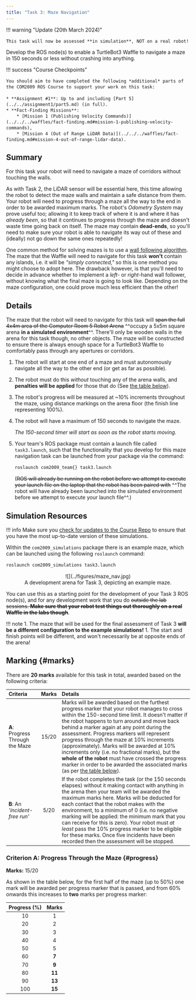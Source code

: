 ```yaml
---  
title: "Task 3: Maze Navigation"  
---  
```


!!! warning "Update (20th March 2024)" 

    This task will now be assessed **in simulation**, NOT on a real robot!

Develop the ROS node(s) to enable a TurtleBot3 Waffle to navigate a maze in 150 seconds or less without crashing into anything.

!!! success "Course Checkpoints"
    
    You should aim to have completed the following *additional* parts of the COM2009 ROS Course to support your work on this task: 

    * **Assignment #1**: Up to and including [Part 5](../../assignment1/part5.md) (in full).
    * **Fact-Finding Missions**:
        * [Mission 1 (Publishing Velocity Commands)](../../../waffles/fact-finding.md#mission-1-publishing-velocity-commands),
        * [Mission 4 (Out of Range LiDAR Data)](../../../waffles/fact-finding.md#mission-4-out-of-range-lidar-data).

## Summary

For this task your robot will need to navigate a maze of corridors without touching the walls.

As with Task 2, the LiDAR sensor will be essential here, this time allowing the robot to detect the maze walls and maintain a safe distance from them. Your robot will need to progress through a maze all the way to the end in order to be awarded maximum marks. The robot's *Odometry System* may prove useful too; allowing it to keep track of where it is and where it has *already been*, so that it continues to progress through the maze and doesn't waste time going back on itself. The maze may contain **dead-ends**, so you'll need to make sure your robot is able to navigate its way out of these and (ideally) not go down the same ones repeatedly!

One common method for solving mazes is to use a [wall following algorithm](https://en.wikipedia.org/wiki/Maze-solving_algorithm#Wall_follower). The maze that the Waffle will need to navigate for this task **won't** contain any islands, i.e. it will be *"simply connected,"* so this is one method you might choose to adopt here. The drawback however, is that you'll need to decide in advance whether to implement a *left-* or *right*-hand wall follower, without knowing what the final maze is going to look like. Depending on the maze configuration, one could prove much less efficient than the other!

## Details

The maze that the robot will need to navigate for this task will ~~span the full 4x4m area of the Computer Room 5 Robot Arena~~ ^^occupy a 5x5m square arena **in a simulated environment**^^. There'll only be wooden walls in the arena for this task though, no other objects. The maze will be constructed to ensure there is always enough space for a TurtleBot3 Waffle to comfortably pass through any apertures or corridors.

1. The robot will start at one end of a maze and must autonomously navigate all the way to the other end (or get as far as possible).
1. The robot must do this *without* touching any of the arena walls, and **penalties will be applied** for those that do (See [the table below](#marks)).
1. The robot's progress will be measured at ~10% increments throughout the maze, using distance markings on the arena floor (the finish line representing 100%).
1. The robot will have a maximum of 150 seconds to navigate the maze. 

    *The 150-second timer will start as soon as the robot starts moving.*

    <a name="launch"></a>

1. Your team's ROS package must contain a launch file called `task3.launch`, such that the functionality that you develop for this maze navigation task can be launched from your package via the command:
  
    ```bash
    roslaunch com2009_team{} task3.launch
    ```
  
    (~~ROS will already be running on the robot before we attempt to execute your launch file on the laptop that the robot has been paired with~~ ^^The robot will have already been launched into the simulated environment before we attempt to execute your launch file^^.)

## Simulation Resources

!!! info 
    Make sure you [check for updates to the Course Repo](../../../extras/tuos-ros.md#updating) to ensure that you have the most up-to-date version of these simulations.

Within the `com2009_simulations` package there is an example maze, which can be launched using the following `roslaunch` command:

```bash
roslaunch com2009_simulations task3.launch
```

<center>
<figure markdown>
  ![](../figures/maze_nav.jpg)
  <figcaption>A development arena for Task 3, depicting an example maze.</figcaption>
</figure>
</center>

You can use this as a starting point for the development of your Task 3 ROS node(s), and for any development work that you do ~~outside the lab sessions. **Make sure that your robot test things out thoroughly on a real Waffle in the labs though**~~. 

!!! note
    1. The maze that will be used for the final assessment of Task 3 **will be a different configuration to the example simulations!**
    1. The start and finish points will be different, and won't necessarily be at opposite ends of the arena!
    <!-- 1. Corners in the final maze won't necessarily all be at right angles like they are in the simulation: some may be acute or obtuse! -->

## Marking {#marks}

There are **20 marks** available for this task in total, awarded based on the following criteria:

<center>

| Criteria | Marks | Details |
| :--- | :---: | :--- |
| **A**: Progress Through the Maze | 15/20 | Marks will be awarded based on the furthest progress marker that your robot manages to cross within the 150-second time limit. It doesn't matter if the robot happens to turn around and move back behind a marker again at any point during the assessment. Progress markers will represent progress through the maze at 10% increments (approximately). Marks will be awarded at 10% increments only (i.e. no fractional marks), but the **whole of the robot** must have crossed the progress marker in order to be awarded the associated marks (as per [the table below](#progress)).  |
| **B**: An *'incident-free run'* | 5/20 | If the robot completes the task (or the 150 seconds elapses) without it making contact with anything in the arena then your team will be awarded the maximum marks here. Marks will be deducted for each contact that the robot makes with the environment, to a minimum of 0 (i.e. no negative marking will be applied: the minimum mark that you can receive for this is zero). Your robot must *at least* pass the 10% progress marker to be eligible for these marks. Once five incidents have been recorded then the assessment will be stopped. |

</center>

### Criterion A: Progress Through the Maze {#progress}

**Marks:** 15/20

As shown in the table below, for the first half of the maze (up to 50%) one mark will be awarded per progress marker that is passed, and from 60% onwards this increases to **two** marks per progress marker:

<center>

| Progress (%) | Marks |
| :---: | :---: |
|   10  |   1  |
|   20  |   2  |
|   30  |   3  |
|   40  |   4  |
|   50  |   5  |
|   60  | **7** |
|   70  | **9** |
|   80  | **11** |
|   90  | **13** |
|  100  | **15** |

</center>